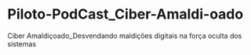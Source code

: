 # Piloto-PodCast_Ciber-Amaldi-oado
Ciber Amaldiçoado_Desvendando maldições digitais na força oculta dos sistemas
